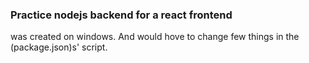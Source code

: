 ### Practice nodejs backend for a react frontend

was created on windows. And would hove to change few things in the (package.json)s' script. 